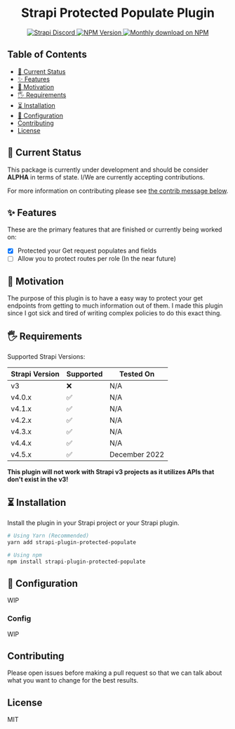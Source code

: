 <div align="center">
<h1>Strapi Protected Populate Plugin</h1>
	
<p>
  <a href="https://discord.strapi.io">
    <img src="https://img.shields.io/discord/811989166782021633?color=blue&label=strapi-discord" alt="Strapi Discord">
  </a>
  <a href="https://www.npmjs.org/package/strapi-plugin-protected-populate">
    <img src="https://img.shields.io/npm/v/strapi-plugin-protected-populate/latest.svg" alt="NPM Version" />
  </a>
  <a href="https://www.npmjs.org/package/strapi-plugin-protected-populate">
    <img src="https://img.shields.io/npm/dm/strapi-plugin-protected-populate" alt="Monthly download on NPM" />
  </a>
</p>
</div>

## Table of Contents <!-- omit in toc -->

- [🚦 Current Status](#-current-status)
- [✨ Features](#-features)
- [🤔 Motivation](#-motivation)
- [🖐 Requirements](#-requirements)
- [⏳ Installation](#-installation)
- [🔧 Configuration](#-configuration)
- [Contributing](#contributing)
- [License](#license)

## 🚦 Current Status

This package is currently under development and should be consider **ALPHA** in terms of state. I/We are currently accepting contributions.

For more information on contributing please see [the contrib message below](#contributing).


## ✨ Features

These are the primary features that are finished or currently being worked on:

- [x] Protected your Get request populates and fields
- [ ] Allow you to protect routes per role (In the near future)

## 🤔 Motivation

The purpose of this plugin is to have a easy way to protect your get endpoints from getting to much information out of them.
I made this plugin since I got sick and tired of writing complex policies to do this exact thing.

## 🖐 Requirements

Supported Strapi Versions:

| Strapi Version | Supported  | Tested On     |
|----------------|------------|---------------|
| v3             | ❌         | N/A           |
| v4.0.x         | ✅         | N/A           |
| v4.1.x         | ✅         | N/A           |
| v4.2.x         | ✅         | N/A           |
| v4.3.x         | ✅         | N/A           |
| v4.4.x         | ✅         | N/A           |
| v4.5.x         | ✅         | December 2022 |

**This plugin will not work with Strapi v3 projects as it utilizes APIs that don't exist in the v3!**

## ⏳ Installation

Install the plugin in your Strapi project or your Strapi plugin.

```bash
# Using Yarn (Recommended)
yarn add strapi-plugin-protected-populate

# Using npm
npm install strapi-plugin-protected-populate
```

## 🔧 Configuration

WIP

### Config

WIP


## Contributing

Please open issues before making a pull request so that we can talk about what you want to change for the best results.

## License

MIT